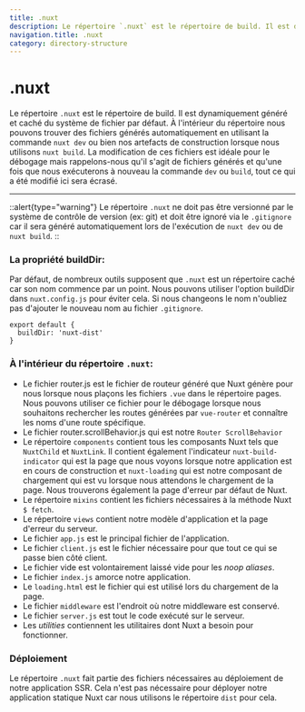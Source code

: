 ```yaml
---
title: .nuxt
description: Le répertoire `.nuxt` est le répertoire de build. Il est dynamiquement généré et caché du système de fichier par défaut. À l'intérieur du répertoire nous pouvons trouver des fichiers générés automatiquement en utilisant la commande `nuxt dev` ou bien nos artefacts de construction lorsque nous utilisons `nuxt build`.
navigation.title: .nuxt
category: directory-structure
---
```


# .nuxt

Le répertoire `.nuxt` est le répertoire de build. Il est dynamiquement généré et caché du système de fichier par défaut. À l'intérieur du répertoire nous pouvons trouver des fichiers générés automatiquement en utilisant la commande `nuxt dev` ou bien nos artefacts de construction lorsque nous utilisons `nuxt build`. La modification de ces fichiers est idéale pour le débogage mais rappelons-nous qu'il s'agit de fichiers générés et qu'une fois que nous exécuterons à nouveau la commande `dev` ou `build`, tout ce qui a été modifié ici sera écrasé.

---

::alert{type="warning"}
Le répertoire `.nuxt` ne doit pas être versionné par le système de contrôle de version (ex: git) et doit être ignoré via le `.gitignore` car il sera généré automatiquement lors de l'exécution de `nuxt dev` ou de `nuxt build`.
::

### La propriété buildDir:

Par défaut, de nombreux outils supposent que `.nuxt` est un répertoire caché car son nom commence par un point. Nous pouvons utiliser l'option buildDir dans `nuxt.config.js` pour éviter cela. Si nous changeons le nom n'oubliez pas d'ajouter le nouveau nom au fichier `.gitignore`.

```js{}[nuxt.config.js]
export default {
  buildDir: 'nuxt-dist'
}
```

### À l'intérieur du répertoire `.nuxt`:

- Le fichier router.js est le fichier de routeur généré que Nuxt génère pour nous lorsque nous plaçons les fichiers `.vue` dans le répertoire pages. Nous pouvons utiliser ce fichier pour le débogage lorsque nous souhaitons rechercher les routes générées par `vue-router` et connaître les noms d'une route spécifique.
- Le fichier router.scrollBehavior.js qui est notre `Router ScrollBehavior`
- Le répertoire `components` contient tous les composants Nuxt tels que `NuxtChild` et `NuxtLink`. Il contient également l'indicateur `nuxt-build-indicator` qui est la page que nous voyons lorsque notre application est en cours de construction et `nuxt-loading` qui est notre composant de chargement qui est vu lorsque nous attendons le chargement de la page. Nous trouverons également la page d'erreur par défaut de Nuxt.
- Le répertoire `mixins` contient les fichiers nécessaires à la méthode Nuxt `$ fetch`.
- Le répertoire `views` contient notre modèle d'application et la page d'erreur du serveur.
- Le fichier `app.js` est le principal fichier de l'application.
- Le fichier `client.js` est le fichier nécessaire pour que tout ce qui se passe bien côté client.
- Le fichier vide est volontairement laissé vide pour les _noop aliases_.
- Le fichier `index.js` amorce notre application.
- Le `loading.html` est le fichier qui est utilisé lors du chargement de la page.
- Le fichier `middleware` est l'endroit où notre middleware est conservé.
- Le fichier `server.js` est tout le code exécuté sur le serveur.
- Les _utilities_ contiennent les utilitaires dont Nuxt a besoin pour fonctionner.

### Déploiement

Le répertoire `.nuxt` fait partie des fichiers nécessaires au déploiement de notre application SSR. Cela n'est pas nécessaire pour déployer notre application statique Nuxt car nous utilisons le répertoire `dist` pour cela.
